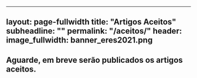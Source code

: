 
---
layout: page-fullwidth
title: "Artigos Aceitos"
subheadline: ""
permalink: "/aceitos/"
header:
   image_fullwidth: banner_eres2021.png
---

<h2>Aguarde, em breve serão publicados os artigos aceitos.</2>
